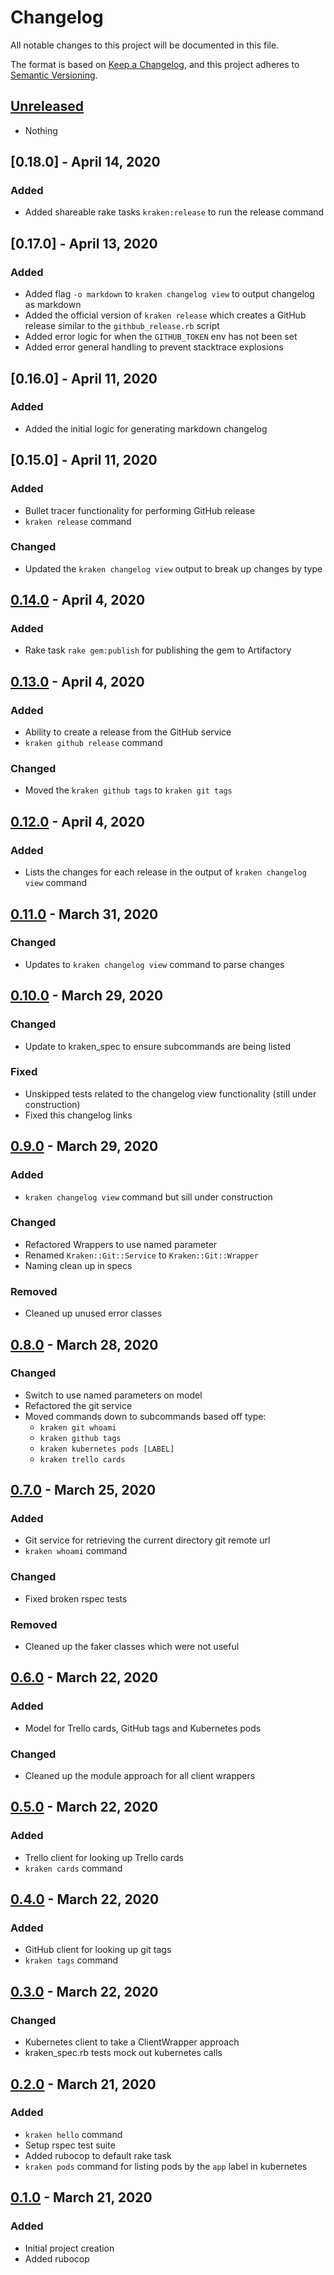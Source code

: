 # Changelog
All notable changes to this project will be documented in this file.

The format is based on [Keep a Changelog](https://keepachangelog.com/en/1.0.0/),
and this project adheres to [Semantic Versioning](https://semver.org/spec/v2.0.0.html).


## [Unreleased]
- Nothing

## [0.18.0] - April 14, 2020

### Added
- Added shareable rake tasks `kraken:release` to run the release command

## [0.17.0] - April 13, 2020

### Added
- Added flag `-o markdown` to `kraken changelog view` to output changelog as markdown
- Added the official version of `kraken release` which creates a GitHub release similar to the `githbub_release.rb` script
- Added error logic for when the `GITHUB_TOKEN` env has not been set
- Added error general handling to prevent stacktrace explosions
 
## [0.16.0] - April 11, 2020

### Added
- Added the initial logic for generating markdown changelog

## [0.15.0] - April 11, 2020

### Added
- Bullet tracer functionality for performing GitHub release
- `kraken release` command

### Changed
- Updated the `kraken changelog view` output to break up changes by type

## [0.14.0] - April 4, 2020

### Added
- Rake task `rake gem:publish` for publishing the gem to Artifactory

## [0.13.0] - April 4, 2020

### Added
- Ability to create a release from the GitHub service
- `kraken github release` command

### Changed
- Moved the `kraken github tags` to `kraken git tags`

## [0.12.0] - April 4, 2020

### Added
- Lists the changes for each release in the output of `kraken changelog view` command

## [0.11.0] - March 31, 2020

### Changed
- Updates to `kraken changelog view` command to parse changes

## [0.10.0] - March 29, 2020

### Changed
- Update to kraken_spec to ensure subcommands are being listed

### Fixed
- Unskipped tests related to the changelog view functionality (still under construction)
- Fixed this changelog links

## [0.9.0] - March 29, 2020

### Added
- `kraken changelog view` command but sill under construction

### Changed
- Refactored Wrappers to use named parameter
- Renamed `Kraken::Git::Service` to `Kraken::Git::Wrapper`
- Naming clean up in specs
 
### Removed
- Cleaned up unused error classes

## [0.8.0] - March 28, 2020

### Changed
- Switch to use named parameters on model
- Refactored the git service
- Moved commands down to subcommands based off type:
  - `kraken git whoami`
  - `kraken github tags`
  - `kraken kubernetes pods [LABEL]`
  - `kraken trello cards`

## [0.7.0] - March 25, 2020

### Added
- Git service for retrieving the current directory git remote url
- `kraken whoami` command

### Changed
- Fixed broken rspec tests

### Removed
- Cleaned up the faker classes which were not useful

## [0.6.0] - March 22, 2020

### Added
- Model for Trello cards, GitHub tags and Kubernetes pods

### Changed
- Cleaned up the module approach for all client wrappers

## [0.5.0] - March 22, 2020

### Added
- Trello client for looking up Trello cards
- `kraken cards` command

## [0.4.0] - March 22, 2020

### Added
- GitHub client for looking up git tags
- `kraken tags` command

## [0.3.0] - March 22, 2020

### Changed
- Kubernetes client to take a ClientWrapper approach
- kraken_spec.rb tests mock out kubernetes calls

## [0.2.0] - March 21, 2020

### Added
- `kraken hello` command
- Setup rspec test suite
- Added rubocop to default rake task
- `kraken pods` command for listing pods by the `app` label in kubernetes

## [0.1.0] - March 21, 2020

### Added
- Initial project creation
- Added rubocop

[Unreleased]: https://github.com/lighthauz/kraken/compare/v0.14.0...HEAD
[0.14.0]: https://github.com/lighthauz/kraken/compare/v0.13.0...v0.14.0
[0.13.0]: https://github.com/lighthauz/kraken/compare/v0.12.0...v0.13.0
[0.12.0]: https://github.com/lighthauz/kraken/compare/v0.11.0...v0.12.0
[0.11.0]: https://github.com/lighthauz/kraken/compare/v0.10.0...v0.11.0
[0.10.0]: https://github.com/lighthauz/kraken/compare/v0.9.0...v0.10.0
[0.9.0]: https://github.com/lighthauz/kraken/compare/v0.8.0...v0.9.0
[0.8.0]: https://github.com/lighthauz/kraken/compare/v0.7.0...v0.8.0
[0.7.0]: https://github.com/lighthauz/kraken/compare/v0.6.0...v0.7.0
[0.6.0]: https://github.com/lighthauz/kraken/compare/v0.5.0...v0.6.0
[0.5.0]: https://github.com/lighthauz/kraken/compare/v0.4.0...v0.5.0
[0.4.0]: https://github.com/lighthauz/kraken/compare/v0.3.0...v0.4.0
[0.3.0]: https://github.com/lighthauz/kraken/compare/v0.2.0...v0.3.0
[0.2.0]: https://github.com/lighthauz/kraken/compare/v0.1.0...v0.2.0
[0.1.0]: https://github.com/lighthauz/kraken/releases/tag/v0.1.0